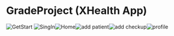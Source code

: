 ﻿# GradeProject (XHealth App)
![GetStart](https://github.com/user-attachments/assets/1f2c7888-417c-45f9-8577-639fe90306af) ![SingIn](https://github.com/user-attachments/assets/b3663e0f-5802-4f24-95b2-6b1aff49a736)![Home](https://github.com/user-attachments/assets/83d7e3d3-035e-42a1-9b62-2ce40d95117b)![add patient](https://github.com/user-attachments/assets/e1529b15-4004-4969-a6ad-6378b0cf4ad1)![add checkup](https://github.com/user-attachments/assets/2e61a3df-35de-4b49-ac25-2b1f84dacf0f)![profile](https://github.com/user-attachments/assets/943abddd-b073-4af8-8fe2-ba5f5515bf02)
